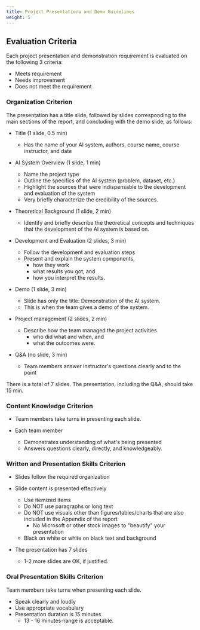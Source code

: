 ```yaml
---
title: Project Presentationa and Demo Guidelines
weight: 5
---
```


## Evaluation Criteria 

Each project presentation and demonstration requirement is evaluated on the following 3 criteria: 

- Meets requirement 
- Needs improvement 
- Does not meet the requirement 

### Organization Criterion 

The presentation has a title slide, followed by slides corresponding to the main sections of the report, and concluding with the demo slide, as follows: 

- Title (1 slide, 0.5 min) 

    - Has the name of your AI system, authors, course name, course instructor, and date 

- AI System Overview (1 slide, 1 min) 

    - Name the project type 
    - Outline the specifics of the AI system (problem, dataset, etc.) 
    - Highlight the sources that were indispensable to the development and evaluation of the system 
    - Very briefly characterize the credibility of the sources.  

- Theoretical Background (1 slide, 2 min) 

    - Identify and briefly describe the theoretical concepts and techniques that the development of the AI system is based on. 

- Development and Evaluation (2 slides, 3 min) 

    - Follow the development and evaluation steps
    - Present and explain the system components, 
        - how they work
        - what results you got, and 
        - how you interpret the results.  

- Demo (1 slide, 3 min) 

    - Slide has only the title: Demonstration of the AI system. 
    - This is when the team gives a demo of the system.  

- Project management (2 slides, 2 min) 

    - Describe how the team managed the project activities
        - who did what and when, and 
        - what the outcomes were.  

- Q&A (no slide, 3 min) 

    - Team members answer instructor's questions clearly and to the point 

There is a total of 7 slides. The presentation, including the Q&A, should take 15 min.  

### Content Knowledge Criterion 

- Team members take turns in presenting each slide.  
- Each team member 

    - Demonstrates understanding of what's being presented 
    - Answers questions clearly, directly, and knowledgeably. 

### Written and Presentation Skills Criterion 

- Slides follow the required organization 
- Slide content is presented effectively 

    - Use itemized items 
    - Do NOT use paragraphs or long text 
    - Do NOT use visuals other than figures/tables/charts that are also included in the Appendix of the report 
        - No Microsoft or other stock images to "beautify" your presentation 
    - Black on white or white on black text and background 

- The presentation has 7 slides 
    - 1-2 more slides are OK, if justified.  

### Oral Presentation Skills Criterion 

Team members take turns when presenting each slide.  
- Speak clearly and loudly  
- Use appropriate vocabulary 
- Presentation duration is 15 minutes 
    - 13 - 16 minutes-range is acceptable.  

 